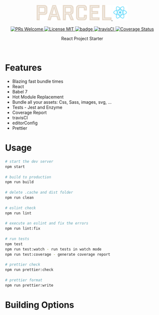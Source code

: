 <div align="center">
  <a href="https://github.com/parcel-bundler/parcel">
    <img height="50" src="src/images/parcel-logo.svg" alt="parsel" />
  </a>
  <a href="https://github.com/facebook/react">
    <img height="50" src="src/images/react-logo.png" alt="react" />
  </a>
</div>
<br />
<div align="center">
  <a href="http://makeapullrequest.com">
    <img src="https://img.shields.io/badge/PRs-welcome-brightgreen.svg?style=flat-square" alt="PRs Welcome">
  </a>
  <a href="https://opensource.org/licenses/MIT">
    <img src="https://img.shields.io/badge/license-MIT-blue.svg?style=flat-square" alt="License MIT">
  </a>
  <a href="https://david-dm.org/jorgemcdev/parcel-react-starter">
    <img id="badge" src="https://david-dm.org/jorgemcdev/parcel-react-starter.svg" alt="badge" class="" data-reactid="68">
  </a>
  <a href="https://travis-ci.com/jorgemcdev/parcel-react-starter">
    <img src="https://travis-ci.com/jorgemcdev/parcel-react-starter.svg?branch=master" alt="travisCI">
  </a>
  <a href='https://coveralls.io/github/jorgemcdev/parcel-react-starter?branch=master'>
    <img src='https://coveralls.io/repos/github/jorgemcdev/parcel-react-starter/badge.svg?branch=master' alt='Coverage Status' />
  </a>
</div>

<p align="center">React Project Starter</p>

<br />

# Features

- Blazing fast bundle times
- React
- Babel 7
- Hot Module Replacement
- Bundle all your assets: Css, Sass, images, svg, ...
- Tests - Jest and Enzyme
- Coverage Report
- travisCI
- editorConfig
- Prettier

# Usage

```sh
# start the dev server
npm start

# build to production
npm run build

# delete .cache and dist folder
npm run clean

# eslint check
npm run lint

# execute an eslint and fix the errors
npm run lint:fix

# run tests
npm test
npm run test:watch - run tests in watch mode
npm run test:coverage - generate coverage report

# prettier check
npm run prettier:check

# prettier format
npm run prettier:write

```

# Building Options

